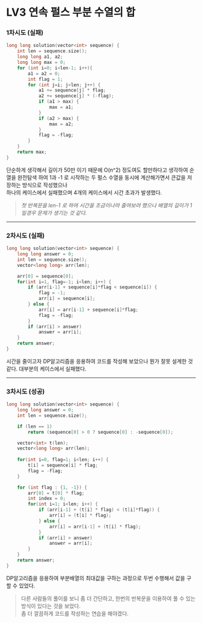# LV3 연속 펄스 부분 수열의 합

### 1차시도 (실패)
```cpp
long long solution(vector<int> sequence) {
    int len = sequence.size();
    long long a1, a2;
    long long max = 0;
    for (int i=0; i<len-1; i++){
        a1 = a2 = 0;
        int flag = 1;
        for (int j=i; j<len; j++) {
            a1 += sequence[j] * flag;
            a2 += sequence[j] * (-flag);
            if (a1 > max) {
                max = a1;
            }
            if (a2 > max) {
                max = a2;
            } 
            flag = -flag;
        }
    }
    return max;
}
```
단순하게 생각해서 길이가 50만 이기 때문에 O(n^2) 정도여도 할만하다고 생각하여 순열을 완전탐색 하여 1과 -1 로 시작하는 두 펄스 수열을 동시에 계산해가면서 큰값을 저장하는 방식으로 작성했으나  
하나의 케이스에서 실패했으며 4개의 케이스에서 시간 초과가 발생했다.
> *첫 반복문을 len-1 로 하여 시간을 조금이나마 줄여보려 했으나 배열의 길이가 1일경우 문제가 생기는 것 같다.* 

*****

### 2차시도 (실패)
```cpp
long long solution(vector<int> sequence) {
    long long answer = 0;
    int len = sequence.size();
    vector<long long> arr(len);

    arr[0] = sequence[0];
    for(int i=1, flag=-1; i<len; i++) {
        if (arr[i-1] + sequence[i]*flag < sequence[i]) {
            flag = -1;
            arr[i] = sequence[i];
        } else {
            arr[i] = arr[i-1] + sequence[i]*flag;
            flag = -flag;
        }
        if (arr[i] > answer)
            answer = arr[i];
    }
    return answer;
}
```
시간을 줄이고자 DP알고리즘을 응용하여 코드를 작성해 보았으나 뭔가 잘못 설계한 것 같다. 대부분의 케이스에서 실패했다.

*****

### 3차시도 (성공)
```cpp
long long solution(vector<int> sequence) {
    long long answer = 0;
    int len = sequence.size();

    if (len == 1)
        return (sequence[0] > 0 ? sequence[0] : -sequence[0]);

    vector<int> t(len);
    vector<long long> arr(len);
    
    for(int i=0, flag=1; i<len; i++) {
        t[i] = sequence[i] * flag;
        flag = -flag;
    }

    for (int flag : {1, -1}) {
        arr[0] = t[0] * flag;
        int index = 0;
        for(int i=1; i<len; i++) {
            if (arr[i-1] + (t[i] * flag) < (t[i]*flag)) {
                arr[i] = (t[i] * flag);
            } else {
                arr[i] = arr[i-1] + (t[i] * flag);
            }   
            if (arr[i] > answer)
                answer = arr[i];
        }
    }
    return answer;
}
```
DP알고리즘을 응용하여 부분배열의 최대값을 구하는 과정으로 두번 수행해서 값을 구할 수 있었다. 
>다른 사람들의 풀이를 보니 좀 더 간단하고, 한번의 반복문을 이용하여 풀 수 있는 방식이 있다는 것을 보았다.  
좀 더 깔끔하게 코드를 작성하는 연습을 해야겠다.